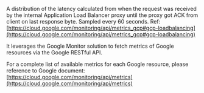 A distribution of the latency calculated from when the request was received by the internal Application Load Balancer proxy until the proxy got ACK from client on last response byte. Sampled every 60 seconds.
Ref: [https://cloud.google.com/monitoring/api/metrics_gcp#gcp-loadbalancing](https://cloud.google.com/monitoring/api/metrics_gcp#gcp-loadbalancing)

It leverages the Google Monitor solution to fetch metrics of Google resources via the Google RESTful API.
 
For a complete list of available metrics for each Google resource, please reference to Google document: [https://cloud.google.com/monitoring/api/metrics](https://cloud.google.com/monitoring/api/metrics)
